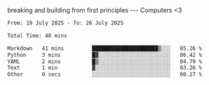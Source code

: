 breaking and building from first principles --- Computers <3

<!--START_SECTION:waka-->

```txt
From: 19 July 2025 - To: 26 July 2025

Total Time: 48 mins

Markdown   41 mins         █████████████████████▒░░░   85.26 %
Python     3 mins          █▓░░░░░░░░░░░░░░░░░░░░░░░   06.42 %
YAML       2 mins          █▒░░░░░░░░░░░░░░░░░░░░░░░   04.79 %
Text       1 min           ▓░░░░░░░░░░░░░░░░░░░░░░░░   03.26 %
Other      0 secs          ░░░░░░░░░░░░░░░░░░░░░░░░░   00.27 %
```

<!--END_SECTION:waka-->

